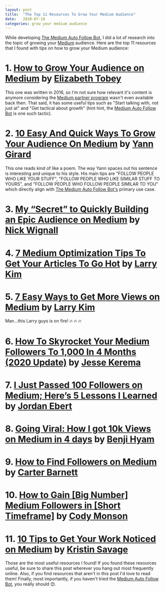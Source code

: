 ```yaml
---
layout: post
title:  "The Top 11 Resources To Grow Your Medium Audience"
date:   2020-07-10
categories: grow your medium audience
---
```

While developing [The Medium Auto Follow Bot](https://chrome.google.com/webstore/detail/medium-auto-follow-bot/lkadfcgddddohiiajfjejcmdmapaeagh), I did a lot of research into the topic of growing your [Medium](https://medium.com/) audience.  Here are the top 11 resources that I found with tips on how to grow your Medium audience:

# 1. [How to Grow Your Audience on Medium](https://blog.medium.com/how-to-grow-your-audience-on-medium-307f879a3468) by [Elizabeth Tobey](https://medium.com/@dahanese)

This one was written in 2016, so I'm not sure how relevant it's content is anymore considering the [Medium partner program](https://medium.com/me/partner/enroll/terms) wasn't even available back then. That said, it has some useful tips such as "Start talking with, not just at" and "Get tactical about growth" (hint hint, the [Medium Auto Follow Bot](https://chrome.google.com/webstore/detail/medium-auto-follow-bot/lkadfcgddddohiiajfjejcmdmapaeagh) is one such tactic).
    
# 2. [10 Easy And Quick Ways To Grow Your Audience On Medium](https://medium.com/thought-pills/10-easy-and-quick-ways-to-grow-your-audience-on-medium-feb89bd927b6) by [Yann Girard](https://medium.com/@girard_yann)

This one reads kind of like a poem.  The way Yann spaces out his sentence is interesting and unique to his style.  His main tips are "FOLLOW PEOPLE WHO LIKE YOUR STUFF", "FOLLOW PEOPLE WHO LIKE SIMILAR STUFF TO YOURS", and "FOLLOW PEOPLE WHO FOLLOW PEOPLE SIMILAR TO YOU" which directly align with [The Medium Auto Follow Bot's](https://chrome.google.com/webstore/detail/medium-auto-follow-bot/lkadfcgddddohiiajfjejcmdmapaeagh) primary use case.

# 3. [My “Secret” to Quickly Building an Epic Audience on Medium](https://writingcooperative.com/my-secret-to-quickly-building-an-epic-audience-on-medium-18688ecf5c1f) by [Nick Wignall](https://writingcooperative.com/@nickwignall)

# 4. [7 Medium Optimization Tips To Get Your Articles To Go Hot](https://www.wordstream.com/blog/ws/2016/07/19/medium-optimization-tips ) by [Larry Kim](https://medium.com/@larrykim)

# 5. [7 Easy Ways to Get More Views on Medium](https://medium.com/the-mission/7-easy-ways-to-get-more-views-on-medium-519bff6befd1) by [Larry Kim](https://medium.com/@larrykim)
Man...this Larry guys is on fire! :fire: :fire: :fire:

# 6. [How To Skyrocket Your Medium Followers To 1,000 In 4 Months (2020 Update)](https://medium.com/swlh/how-to-skyrocket-your-medium-followers-to-1-000-in-4-months-72ce7592775f) by [Jesse Kerema](https://medium.com/@jessekerema)

# 7. [I Just Passed 100 Followers on Medium; Here’s 5 Lessons I Learned](https://writingcooperative.com/i-just-passed-100-followers-on-medium-heres-5-lessons-i-learned-db5f727e3b0b) by [Jordan Ebert](https://writingcooperative.com/@_EbertJ)

# 8. [Going Viral: How I got 10k Views on Medium in 4 days](https://growandconvert.com/content-marketing/going-viral-medium/) by [Benji Hyam](https://medium.com/@benjihyam)

# 9. [How to Find Followers on Medium](https://blog.markgrowth.com/how-to-find-followers-on-medium-e9029bc3062b) by [Carter Barnett](https://blog.markgrowth.com/@cartermbarnett)

# 10. [How to Gain [Big Number] Medium Followers in [Short Timeframe]](https://kantantechnology.com/how-to-gain-25k-medium-followers-in-7-days-450401f2e3f9) by [Cody Monson](https://kantantechnology.com/@codymonson)

# 11. [10 Tips to Get Your Work Noticed on Medium](https://prowritingaid.com/art/883/10-tips-to-get-your-work-noticed-on-medium.aspx) by [Kristin Savage](https://medium.com/@kristinwsavage)


Those are the most useful resources I found!  If you found these resources useful, be sure to share this post wherever you hang out most frequently online.  Also, if you find resources that aren't in this post I'd love to read them!  Finally, most importantly, if you haven't tried the [Medium Auto Follow Bot](https://chrome.google.com/webstore/detail/medium-auto-follow-bot/lkadfcgddddohiiajfjejcmdmapaeagh), you really should :blush:.

